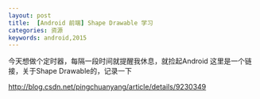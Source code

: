 ```yaml
---
layout: post
title:  [Android 前端] Shape Drawable 学习
categories: 资源
keywords: android,2015
---
```


今天想做个定时器，每隔一段时间就提醒我休息，就捡起Android
这里是一个链接，关于Shape Drawable的，记录一下

http://blog.csdn.net/pingchuanyang/article/details/9230349
